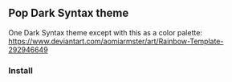 ## Pop Dark Syntax theme

One Dark Syntax theme except with this as a color palette: https://www.deviantart.com/aomiarmster/art/Rainbow-Template-292946649

### Install
